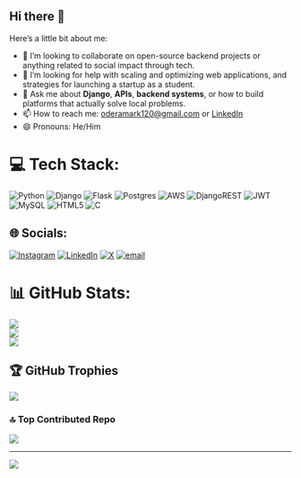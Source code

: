 ## Hi there 👋

Here’s a little bit about me:

- 👯 I’m looking to collaborate on open-source backend projects or anything related to social impact through tech.
- 🤔 I’m looking for help with scaling and optimizing web applications, and strategies for launching a startup as a student.
- 💬 Ask me about **Django**, **APIs**, **backend systems**, or how to build platforms that actually solve local problems.
- 📫 How to reach me: [oderamark120@gmail.com](mailto:oderamark120@gmail.com) or [LinkedIn](https://linkedin.com/in/markodera)
- 😄 Pronouns: He/Him
  

# 💻 Tech Stack:
![Python](https://img.shields.io/badge/python-3670A0?style=flat-square&logo=python&logoColor=ffdd54) ![Django](https://img.shields.io/badge/django-%23092E20.svg?style=flat-square&logo=django&logoColor=white) ![Flask](https://img.shields.io/badge/flask-%23000.svg?style=flat-square&logo=flask&logoColor=white) ![Postgres](https://img.shields.io/badge/postgres-%23316192.svg?style=flat-square&logo=postgresql&logoColor=white) ![AWS](https://img.shields.io/badge/AWS-%23FF9900.svg?style=flat-square&logo=amazon-aws&logoColor=white) ![DjangoREST](https://img.shields.io/badge/DJANGO-REST-ff1709?style=flat-square&logo=django&logoColor=white&color=ff1709&labelColor=gray) ![JWT](https://img.shields.io/badge/JWT-black?style=flat-square&logo=JSON%20web%20tokens) ![MySQL](https://img.shields.io/badge/mysql-4479A1.svg?style=flat-square&logo=mysql&logoColor=white) ![HTML5](https://img.shields.io/badge/html5-%23E34F26.svg?style=flat-square&logo=html5&logoColor=white) ![C](https://img.shields.io/badge/c-%2300599C.svg?style=flat-square&logo=c&logoColor=white)

## 🌐 Socials:
[![Instagram](https://img.shields.io/badge/Instagram-%23E4405F.svg?logo=Instagram&logoColor=white)](https://instagram.com/mark__odera) [![LinkedIn](https://img.shields.io/badge/LinkedIn-%230077B5.svg?logo=linkedin&logoColor=white)](https://linkedin.com/in/markodera) [![X](https://img.shields.io/badge/X-black.svg?logo=X&logoColor=white)](https://x.com/the_guy777) [![email](https://img.shields.io/badge/Email-D14836?logo=gmail&logoColor=white)](mailto:oderamark120@gmail.com) 

# 📊 GitHub Stats:
![](https://github-readme-stats.vercel.app/api?username=markodera&theme=dark&hide_border=false&include_all_commits=false&count_private=false)<br/>
![](https://nirzak-streak-stats.vercel.app/?user=markodera&theme=dark&hide_border=false)<br/>
![](https://github-readme-stats.vercel.app/api/top-langs/?username=markodera&theme=dark&hide_border=false&include_all_commits=false&count_private=false&layout=compact)

## 🏆 GitHub Trophies
![](https://github-profile-trophy.vercel.app/?username=markodera&theme=holi&no-frame=false&no-bg=true&margin-w=4)

### 🔝 Top Contributed Repo
![](https://github-contributor-stats.vercel.app/api?username=markodera&limit=5&theme=dark&combine_all_yearly_contributions=true)

---
[![](https://visitcount.itsvg.in/api?id=markodera&icon=0&color=0)](https://visitcount.itsvg.in)

<!-- Proudly created with GPRM ( https://gprm.itsvg.in ) -->
